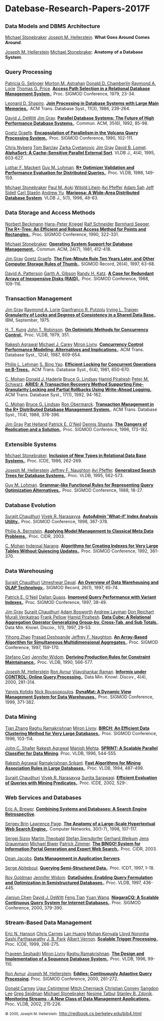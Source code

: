 # Datebase-Research-Papers-2017F

<h2><small>Data Models and DBMS Architecture</small></h2>
<div class="bibtexml-output">
<p id=""> <a href="http://www.informatik.uni-trier.de/ley/dbbin/dblpquery.cgi?author=Michael%20Stonebraker">Michael Stonebraker</a> <a href="http://www.informatik.uni-trier.de/ley/dbbin/dblpquery.cgi?author=Joseph%20M%20Hellerstein">Joseph M. Hellerstein</a>. 
<b>What Goes Around Comes Around</b>. 

</p>
<p id=""> <a href="http://www.informatik.uni-trier.de/ley/dbbin/dblpquery.cgi?author=Joseph%20M%20Hellerstein">Joseph M. Hellerstein</a> <a href="http://www.informatik.uni-trier.de/ley/dbbin/dblpquery.cgi?author=Michael%20Stonebraker">Michael Stonebraker</a>. 
<b>Anatomy of a Database System</b>. 

</p>
<h2><small>Query Processing</small></h2>
<p id="conf/sigmod/SelingerACLP79"> <a href="http://www.informatik.uni-trier.de/ley/dbbin/dblpquery.cgi?author=Patricia%20G%20Selinger">Patricia G. Selinger</a> <a href="http://www.informatik.uni-trier.de/ley/dbbin/dblpquery.cgi?author=Morton%20M%20Astrahan">Morton M. Astrahan</a> <a href="http://www.informatik.uni-trier.de/ley/dbbin/dblpquery.cgi?author=Donald%20D%20Chamberlin">Donald D. Chamberlin</a> <a href="http://www.informatik.uni-trier.de/ley/dbbin/dblpquery.cgi?author=Raymond%20A%20Lorie">Raymond A. Lorie</a> <a href="http://www.informatik.uni-trier.de/ley/dbbin/dblpquery.cgi?author=Thomas%20G%20Price">Thomas G. Price</a>. 
<b><a href="http://www.informatik.uni-trier.de/~ley/db/conf/sigmod/SelingerACLP79.html">Access Path Selection in a Relational Database Management System.</a></b>. 
Proc. SIGMOD Conference, 1979, 23-34. 
</p>
<p id="journals/tods/Shapiro86"> <a href="http://www.informatik.uni-trier.de/ley/dbbin/dblpquery.cgi?author=Leonard%20D%20Shapiro">Leonard D. Shapiro</a>. 
<b><a href="http://www.informatik.uni-trier.de/~ley/db/journals/tods/Shapiro86.html">Join Processing in Database Systems with Large Main Memories.</a></b>. 
ACM Trans. Database Syst., 11(3), 1986, 239-264. 
</p>
<p id="journals/cacm/DeWittG92"> <a href="http://www.informatik.uni-trier.de/ley/dbbin/dblpquery.cgi?author=David%20J%20DeWitt">David J. DeWitt</a> <a href="http://www.informatik.uni-trier.de/ley/dbbin/dblpquery.cgi?author=Jim%20Gray">Jim Gray</a>. 
<b><a href="http://www.informatik.uni-trier.de/~ley/db/journals/cacm/DeWittG92.html">Parallel Database Systems: The Future of High Performance Database Systems.</a></b>. 
Commun. ACM, 35(6), 1992, 85-98. 
</p>
<p id="conf/sigmod/Graefe90"> <a href="http://www.informatik.uni-trier.de/ley/dbbin/dblpquery.cgi?author=Goetz%20Graefe">Goetz Graefe</a>. 
<b><a href="http://www.informatik.uni-trier.de/~ley/db/conf/sigmod/Graefe90.html">Encapsulation of Parallelism in the Volcano Query Processing System.</a></b>. 
Proc. SIGMOD Conference, 1990, 102-111. 
</p>
<p id="journals/vldb/NybergBCGL95"> <a href="http://www.informatik.uni-trier.de/ley/dbbin/dblpquery.cgi?author=Chris%20Nyberg">Chris Nyberg</a> <a href="http://www.informatik.uni-trier.de/ley/dbbin/dblpquery.cgi?author=Tom%20Barclay">Tom Barclay</a> <a href="http://www.informatik.uni-trier.de/ley/dbbin/dblpquery.cgi?author=Zarka%20Cvetanovic">Zarka Cvetanovic</a> <a href="http://www.informatik.uni-trier.de/ley/dbbin/dblpquery.cgi?author=Jim%20Gray">Jim Gray</a> <a href="http://www.informatik.uni-trier.de/ley/dbbin/dblpquery.cgi?author=David%20B%20Lomet">David B. Lomet</a>. 
<b><a href="http://www.informatik.uni-trier.de/~ley/db/journals/vldb/NybergBCGL95.html">AlphaSort: A Cache-Sensitive Parallel External Sort</a></b>. 
VLDB J., 4(4), 1995, 603-627. 
</p>
<p id="conf/vldb/MackertL86"> <a href="http://www.informatik.uni-trier.de/ley/dbbin/dblpquery.cgi?author=Lothar%20F%20Mackert">Lothar F. Mackert</a> <a href="http://www.informatik.uni-trier.de/ley/dbbin/dblpquery.cgi?author=Guy%20M%20Lohman">Guy M. Lohman</a>. 
<b><a href="http://www.informatik.uni-trier.de/~ley/db/conf/vldb/MackertL86.html">R* Optimizer Validation and Performance Evaluation for Distributed Queries.</a></b>. 
Proc. VLDB, 1986, 149-159. 
</p>
<p id="journals/vldb/StonebrakerALPSSSY96"> <a href="http://www.informatik.uni-trier.de/ley/dbbin/dblpquery.cgi?author=Michael%20Stonebraker">Michael Stonebraker</a> <a href="http://www.informatik.uni-trier.de/ley/dbbin/dblpquery.cgi?author=Paul%20M%20Aoki">Paul M. Aoki</a> <a href="http://www.informatik.uni-trier.de/ley/dbbin/dblpquery.cgi?author=Witold%20Litwin">Witold Litwin</a> <a href="http://www.informatik.uni-trier.de/ley/dbbin/dblpquery.cgi?author=Avi%20Pfeffer">Avi Pfeffer</a> <a href="http://www.informatik.uni-trier.de/ley/dbbin/dblpquery.cgi?author=Adam%20Sah">Adam Sah</a> <a href="http://www.informatik.uni-trier.de/ley/dbbin/dblpquery.cgi?author=Jeff%20Sidell">Jeff Sidell</a> <a href="http://www.informatik.uni-trier.de/ley/dbbin/dblpquery.cgi?author=Carl%20Staelin">Carl Staelin</a> <a href="http://www.informatik.uni-trier.de/ley/dbbin/dblpquery.cgi?author=Andrew%20Yu">Andrew Yu</a>. 
<b><a href="http://www.informatik.uni-trier.de/~ley/db/journals/vldb/StonebrakerALPSSSY96.html">Mariposa: A Wide-Area Distributed Database System</a></b>. 
VLDB J., 5(1), 1996, 48-63. 
</p>
<h2><small>Data Storage and Access Methods</small></h2>
<p id="conf/sigmod/BeckmannKSS90"> <a href="http://www.informatik.uni-trier.de/ley/dbbin/dblpquery.cgi?author=Norbert%20Beckmann">Norbert Beckmann</a> <a href="http://www.informatik.uni-trier.de/ley/dbbin/dblpquery.cgi?author=HansPeter%20Kriegel">Hans-Peter Kriegel</a> <a href="http://www.informatik.uni-trier.de/ley/dbbin/dblpquery.cgi?author=Ralf%20Schneider">Ralf Schneider</a> <a href="http://www.informatik.uni-trier.de/ley/dbbin/dblpquery.cgi?author=Bernhard%20Seeger">Bernhard Seeger</a>. 
<b><a href="http://www.informatik.uni-trier.de/~ley/db/conf/sigmod/BeckmannKSS90.html">The R*-Tree: An Efficient and Robust Access Method for Points and Rectangles.</a></b>. 
Proc. SIGMOD Conference, 1990, 322-331. 
</p>
<p id="journals/cacm/Stonebraker81"> <a href="http://www.informatik.uni-trier.de/ley/dbbin/dblpquery.cgi?author=Michael%20Stonebraker">Michael Stonebraker</a>. 
<b><a href="http://www.informatik.uni-trier.de/~ley/db/journals/cacm/Stonebraker81.html">Operating System Support for Database Management.</a></b>. 
Commun. ACM, 24(7), 1981, 412-418. 
</p>
<p id="journals/sigmod/GrayG97"> <a href="http://www.informatik.uni-trier.de/ley/dbbin/dblpquery.cgi?author=Jim%20Gray">Jim Gray</a> <a href="http://www.informatik.uni-trier.de/ley/dbbin/dblpquery.cgi?author=Goetz%20Graefe">Goetz Graefe</a>. 
<b><a href="http://www.informatik.uni-trier.de/~ley/db/journals/sigmod/GrayG97.html">The Five-Minute Rule Ten Years Later, and Other Computer Storage Rules of Thumb.</a></b>. 
SIGMOD Record, 26(4), 1997, 63-68. 
</p>
<p id="conf/sigmod/PattersonGK88"> <a href="http://www.informatik.uni-trier.de/ley/dbbin/dblpquery.cgi?author=David%20A%20Patterson">David A. Patterson</a> <a href="http://www.informatik.uni-trier.de/ley/dbbin/dblpquery.cgi?author=Garth%20A%20Gibson">Garth A. Gibson</a> <a href="http://www.informatik.uni-trier.de/ley/dbbin/dblpquery.cgi?author=Randy%20H%20Katz">Randy H. Katz</a>. 
<b><a href="http://www.informatik.uni-trier.de/~ley/db/conf/sigmod/PattersonGK88.html">A Case for Redundant Arrays of Inexpensive Disks (RAID).</a></b>. 
Proc. SIGMOD Conference, 1988, 109-116. 
</p>
<h2><small>Transaction Management</small></h2>
<p id=""> <a href="http://www.informatik.uni-trier.de/ley/dbbin/dblpquery.cgi?author=Jim%20Gray">Jim Gray</a> <a href="http://www.informatik.uni-trier.de/ley/dbbin/dblpquery.cgi?author=Raymond%20A%20Lorie">Raymond A. Lorie</a> <a href="http://www.informatik.uni-trier.de/ley/dbbin/dblpquery.cgi?author=Gianfranco%20R%20Putzolu">Gianfranco R. Putzolu</a> <a href="http://www.informatik.uni-trier.de/ley/dbbin/dblpquery.cgi?author=Irving%20L%20Traiger">Irving L. Traiger</a>. 
<b><a href="http://www.informatik.uni-trier.de/~ley/db/.html">Granularity of Locks and Degrees of Consistency in a Shared Data Base.</a></b>. 
IBM, September, 1975. 
</p>
<p id="conf/vldb/KungR79"> <a href="http://www.informatik.uni-trier.de/ley/dbbin/dblpquery.cgi?author=H%20T%20Kung">H. T. Kung</a> <a href="http://www.informatik.uni-trier.de/ley/dbbin/dblpquery.cgi?author=John%20T%20Robinson">John T. Robinson</a>. 
<b><a href="http://www.informatik.uni-trier.de/~ley/db/conf/vldb/KungR79.html">On Optimistic Methods for Concurrency Control.</a></b>. 
Proc. VLDB, 1979, 351. 
</p>
<p id="journals/tods/AgrawalCL87"> <a href="http://www.informatik.uni-trier.de/ley/dbbin/dblpquery.cgi?author=Rakesh%20Agrawal">Rakesh Agrawal</a> <a href="http://www.informatik.uni-trier.de/ley/dbbin/dblpquery.cgi?author=Michael%20J%20Carey">Michael J. Carey</a> <a href="http://www.informatik.uni-trier.de/ley/dbbin/dblpquery.cgi?author=Miron%20Livny">Miron Livny</a>. 
<b><a href="http://www.informatik.uni-trier.de/~ley/db/journals/tods/AgrawalCL87.html">Concurrency Control Performance Modeling: Alternatives and Implications.</a></b>. 
ACM Trans. Database Syst., 12(4), 1987, 609-654. 
</p>
<p id="journals/tods/LehmanY81"> <a href="http://www.informatik.uni-trier.de/ley/dbbin/dblpquery.cgi?author=Philip%20L%20Lehman">Philip L. Lehman</a> <a href="http://www.informatik.uni-trier.de/ley/dbbin/dblpquery.cgi?author=S%20Bing%20Yao">S. Bing Yao</a>. 
<b><a href="http://www.informatik.uni-trier.de/~ley/db/journals/tods/LehmanY81.html">Efficient Locking for Concurrent Operations on  B-Trees.</a></b>. 
ACM Trans. Database Syst., 6(4), 1981, 650-670. 
</p>
<p id="journals/tods/MohanHLPS92"> <a href="http://www.informatik.uni-trier.de/ley/dbbin/dblpquery.cgi?author=C%20Mohan">C. Mohan</a> <a href="http://www.informatik.uni-trier.de/ley/dbbin/dblpquery.cgi?author=Donald%20J%20Haderle">Donald J. Haderle</a> <a href="http://www.informatik.uni-trier.de/ley/dbbin/dblpquery.cgi?author=Bruce%20G%20Lindsay">Bruce G. Lindsay</a> <a href="http://www.informatik.uni-trier.de/ley/dbbin/dblpquery.cgi?author=Hamid%20Pirahesh">Hamid Pirahesh</a> <a href="http://www.informatik.uni-trier.de/ley/dbbin/dblpquery.cgi?author=Peter%20M%20Schwarz">Peter M. Schwarz</a>. 
<b><a href="http://www.informatik.uni-trier.de/~ley/db/journals/tods/MohanHLPS92.html">ARIES: A Transaction Recovery Method Supporting Fine-Granularity Locking and Partial Rollbacks Using Write-Ahead Logging.</a></b>. 
ACM Trans. Database Syst., 17(1), 1992, 94-162. 
</p>
<p id="journals/tods/MohanLO86"> <a href="http://www.informatik.uni-trier.de/ley/dbbin/dblpquery.cgi?author=C%20Mohan">C. Mohan</a> <a href="http://www.informatik.uni-trier.de/ley/dbbin/dblpquery.cgi?author=Bruce%20G%20Lindsay">Bruce G. Lindsay</a> <a href="http://www.informatik.uni-trier.de/ley/dbbin/dblpquery.cgi?author=Ron%20Obermarck">Ron Obermarck</a>. 
<b><a href="http://www.informatik.uni-trier.de/~ley/db/journals/tods/MohanLO86.html">Transaction Management in the  R* Distributed Database Management System.</a></b>. 
ACM Trans. Database Syst., 11(4), 1986, 378-396. 
</p>
<p id="conf/sigmod/GrayHOS96"> <a href="http://www.informatik.uni-trier.de/ley/dbbin/dblpquery.cgi?author=Jim%20Gray">Jim Gray</a> <a href="http://www.informatik.uni-trier.de/ley/dbbin/dblpquery.cgi?author=Pat%20Helland">Pat Helland</a> <a href="http://www.informatik.uni-trier.de/ley/dbbin/dblpquery.cgi?author=Patrick%20E%20O'Neil">Patrick E. O'Neil</a> <a href="http://www.informatik.uni-trier.de/ley/dbbin/dblpquery.cgi?author=Dennis%20Shasha">Dennis Shasha</a>. 
<b><a href="http://www.informatik.uni-trier.de/~ley/db/conf/sigmod/GrayHOS96.html">The Dangers of Replication and a Solution.</a></b>. 
Proc. SIGMOD Conference, 1996, 173-182. 
</p>
<h2><small>Extensible Systems</small></h2>
<p id="conf/icde/Stonebraker86"> <a href="http://www.informatik.uni-trier.de/ley/dbbin/dblpquery.cgi?author=Michael%20Stonebraker">Michael Stonebraker</a>. 
<b><a href="http://www.informatik.uni-trier.de/~ley/db/conf/icde/Stonebraker86.html">Inclusion of New Types in Relational Data Base Systems.</a></b>. 
Proc. ICDE, 1986, 262-269. 
</p>
<p id="conf/vldb/HellersteinNP95"> <a href="http://www.informatik.uni-trier.de/ley/dbbin/dblpquery.cgi?author=Joseph%20M%20Hellerstein">Joseph M. Hellerstein</a> <a href="http://www.informatik.uni-trier.de/ley/dbbin/dblpquery.cgi?author=Jeffrey%20F%20Naughton">Jeffrey F. Naughton</a> <a href="http://www.informatik.uni-trier.de/ley/dbbin/dblpquery.cgi?author=Avi%20Pfeffer">Avi Pfeffer</a>. 
<b><a href="http://www.informatik.uni-trier.de/~ley/db/conf/vldb/HellersteinNP95.html">Generalized Search Trees for Database Systems.</a></b>. 
Proc. VLDB, 1995, 562-573. 
</p>
<p id="conf/sigmod/Lohman88"> <a href="http://www.informatik.uni-trier.de/ley/dbbin/dblpquery.cgi?author=Guy%20M%20Lohman">Guy M. Lohman</a>. 
<b><a href="http://www.informatik.uni-trier.de/~ley/db/conf/sigmod/Lohman88.html">Grammar-like Functional Rules for Representing Query Optimization Alternatives.</a></b>. 
Proc. SIGMOD Conference, 1988, 18-27. 
</p>
<h2><small>Database Evolution</small></h2>
<p id="conf/sigmod/ChaudhuriN98"> <a href="http://www.informatik.uni-trier.de/ley/dbbin/dblpquery.cgi?author=Surajit%20Chaudhuri">Surajit Chaudhuri</a> <a href="http://www.informatik.uni-trier.de/ley/dbbin/dblpquery.cgi?author=Vivek%20R%20Narasayya">Vivek R. Narasayya</a>. 
<b><a href="http://www.informatik.uni-trier.de/~ley/db/conf/sigmod/ChaudhuriN98.html">AutoAdmin 'What-if' Index Analysis Utility.</a></b>. 
Proc. SIGMOD Conference, 1998, 367-378. 
</p>
<p id="conf/cidr/Bernstein03"> <a href="http://www.informatik.uni-trier.de/ley/dbbin/dblpquery.cgi?author=Philip%20A%20Bernstein">Philip A. Bernstein</a>. 
<b><a href="http://www.informatik.uni-trier.de/~ley/db/conf/cidr/Bernstein03.html">Applying Model Management to Classical Meta Data Problems.</a></b>. 
Proc. CIDR, 2003. 
</p>
<p id="conf/sigmod/MohanN92"> <a href="http://www.informatik.uni-trier.de/ley/dbbin/dblpquery.cgi?author=C%20Mohan">C. Mohan</a> <a href="http://www.informatik.uni-trier.de/ley/dbbin/dblpquery.cgi?author=Inderpal%20Narang">Inderpal Narang</a>. 
<b><a href="http://www.informatik.uni-trier.de/~ley/db/conf/sigmod/MohanN92.html">Algorithms for Creating Indexes for Very Large Tables Without Quiescing Updates.</a></b>. 
Proc. SIGMOD Conference, 1992, 361-370. 
</p>
<h2><small>Data Warehousing</small></h2>
<p id="journals/sigmod/ChaudhuriD97"> <a href="http://www.informatik.uni-trier.de/ley/dbbin/dblpquery.cgi?author=Surajit%20Chaudhuri">Surajit Chaudhuri</a> <a href="http://www.informatik.uni-trier.de/ley/dbbin/dblpquery.cgi?author=Umeshwar%20Dayal">Umeshwar Dayal</a>. 
<b><a href="http://www.informatik.uni-trier.de/~ley/db/journals/sigmod/ChaudhuriD97.html">An Overview of Data Warehousing and OLAP Technology.</a></b>. 
SIGMOD Record, 26(1), 1997, 65-74. 
</p>
<p id="conf/sigmod/ONeilQ97"> <a href="http://www.informatik.uni-trier.de/ley/dbbin/dblpquery.cgi?author=Patrick%20E%20O'Neil">Patrick E. O'Neil</a> <a href="http://www.informatik.uni-trier.de/ley/dbbin/dblpquery.cgi?author=Dallan%20Quass">Dallan Quass</a>. 
<b><a href="http://www.informatik.uni-trier.de/~ley/db/conf/sigmod/ONeilQ97.html">Improved Query Performance with Variant Indexes.</a></b>. 
Proc. SIGMOD Conference, 1997, 38-49. 
</p>
<p id="journals/datamine/GrayCBLRVPP97"> <a href="http://www.informatik.uni-trier.de/ley/dbbin/dblpquery.cgi?author=Jim%20Gray">Jim Gray</a> <a href="http://www.informatik.uni-trier.de/ley/dbbin/dblpquery.cgi?author=Surajit%20Chaudhuri">Surajit Chaudhuri</a> <a href="http://www.informatik.uni-trier.de/ley/dbbin/dblpquery.cgi?author=Adam%20Bosworth">Adam Bosworth</a> <a href="http://www.informatik.uni-trier.de/ley/dbbin/dblpquery.cgi?author=Andrew%20Layman">Andrew Layman</a> <a href="http://www.informatik.uni-trier.de/ley/dbbin/dblpquery.cgi?author=Don%20Reichart">Don Reichart</a> <a href="http://www.informatik.uni-trier.de/ley/dbbin/dblpquery.cgi?author=Murali%20Venkatrao">Murali Venkatrao</a> <a href="http://www.informatik.uni-trier.de/ley/dbbin/dblpquery.cgi?author=Frank%20Pellow">Frank Pellow</a> <a href="http://www.informatik.uni-trier.de/ley/dbbin/dblpquery.cgi?author=Hamid%20Pirahesh">Hamid Pirahesh</a>. 
<b><a href="http://www.informatik.uni-trier.de/~ley/db/journals/datamine/GrayCBLRVPP97.html">Data Cube: A Relational Aggregation Operator Generalizing Group-by, Cross-Tab, and Sub Totals.</a></b>. 
Data Min. Knowl. Discov., 1(1), 1997, 29-53. 
</p>
<p id="conf/sigmod/ZhaoDN97"> <a href="http://www.informatik.uni-trier.de/ley/dbbin/dblpquery.cgi?author=Yihong%20Zhao">Yihong Zhao</a> <a href="http://www.informatik.uni-trier.de/ley/dbbin/dblpquery.cgi?author=Prasad%20Deshpande">Prasad Deshpande</a> <a href="http://www.informatik.uni-trier.de/ley/dbbin/dblpquery.cgi?author=Jeffrey%20F%20Naughton">Jeffrey F. Naughton</a>. 
<b><a href="http://www.informatik.uni-trier.de/~ley/db/conf/sigmod/ZhaoDN97.html">An Array-Based Algorithm for Simultaneous Multidimensional Aggregates.</a></b>. 
Proc. SIGMOD Conference, 1997, 159-170. 
</p>
<p id="conf/vldb/CeriW90"> <a href="http://www.informatik.uni-trier.de/ley/dbbin/dblpquery.cgi?author=Stefano%20Ceri">Stefano Ceri</a> <a href="http://www.informatik.uni-trier.de/ley/dbbin/dblpquery.cgi?author=Jennifer%20Widom">Jennifer Widom</a>. 
<b><a href="http://www.informatik.uni-trier.de/~ley/db/conf/vldb/CeriW90.html">Deriving Production Rules for Constraint Maintainance.</a></b>. 
Proc. VLDB, 1990, 566-577. 
</p>
<p id="journals/datamine/HellersteinAR00"> <a href="http://www.informatik.uni-trier.de/ley/dbbin/dblpquery.cgi?author=Joseph%20M%20Hellerstein">Joseph M. Hellerstein</a> <a href="http://www.informatik.uni-trier.de/ley/dbbin/dblpquery.cgi?author=Ron%20Avnur">Ron Avnur</a> <a href="http://www.informatik.uni-trier.de/ley/dbbin/dblpquery.cgi?author=Vijayshankar%20Raman">Vijayshankar Raman</a>. 
<b><a href="http://www.informatik.uni-trier.de/~ley/db/journals/datamine/HellersteinAR00.html">Informix under CONTROL: Online Query Processing.</a></b>. 
Data Min. Knowl. Discov., 4(4), 2000, 281-314. 
</p>
<p id="conf/sigmod/KotidisR99"> <a href="http://www.informatik.uni-trier.de/ley/dbbin/dblpquery.cgi?author=Yannis%20Kotidis">Yannis Kotidis</a> <a href="http://www.informatik.uni-trier.de/ley/dbbin/dblpquery.cgi?author=Nick%20Roussopoulos">Nick Roussopoulos</a>. 
<b><a href="http://www.informatik.uni-trier.de/~ley/db/conf/sigmod/KotidisR99.html">DynaMat: A Dynamic View Management System for Data Warehouses.</a></b>. 
Proc. SIGMOD Conference, 1999, 371-382. 
</p>
<h2><small>Data Mining</small></h2>
<p id="conf/sigmod/ZhangRL96"> <a href="http://www.informatik.uni-trier.de/ley/dbbin/dblpquery.cgi?author=Tian%20Zhang">Tian Zhang</a> <a href="http://www.informatik.uni-trier.de/ley/dbbin/dblpquery.cgi?author=Raghu%20Ramakrishnan">Raghu Ramakrishnan</a> <a href="http://www.informatik.uni-trier.de/ley/dbbin/dblpquery.cgi?author=Miron%20Livny">Miron Livny</a>. 
<b><a href="http://www.informatik.uni-trier.de/~ley/db/conf/sigmod/ZhangRL96.html">BIRCH: An Efficient Data Clustering Method for Very Large Databases.</a></b>. 
Proc. SIGMOD Conference, 1996, 103-114. 
</p>
<p id="conf/vldb/ShaferAM96"> <a href="http://www.informatik.uni-trier.de/ley/dbbin/dblpquery.cgi?author=John%20C%20Shafer">John C. Shafer</a> <a href="http://www.informatik.uni-trier.de/ley/dbbin/dblpquery.cgi?author=Rakesh%20Agrawal">Rakesh Agrawal</a> <a href="http://www.informatik.uni-trier.de/ley/dbbin/dblpquery.cgi?author=Manish%20Mehta">Manish Mehta</a>. 
<b><a href="http://www.informatik.uni-trier.de/~ley/db/conf/vldb/ShaferAM96.html">SPRINT: A Scalable Parallel Classifier for Data Mining</a></b>. 
Proc. VLDB, 1996, 544-555. 
</p>
<p id="conf/vldb/AgrawalS94"> <a href="http://www.informatik.uni-trier.de/ley/dbbin/dblpquery.cgi?author=Rakesh%20Agrawal">Rakesh Agrawal</a> <a href="http://www.informatik.uni-trier.de/ley/dbbin/dblpquery.cgi?author=Ramakrishnan%20Srikant">Ramakrishnan Srikant</a>. 
<b><a href="http://www.informatik.uni-trier.de/~ley/db/conf/vldb/AgrawalS94.html">Fast Algorithms for Mining Association Rules in Large Databases.</a></b>. 
Proc. VLDB, 1994, 487-499. 
</p>
<p id="conf/icde/ChaudhuriNS02"> <a href="http://www.informatik.uni-trier.de/ley/dbbin/dblpquery.cgi?author=Surajit%20Chaudhuri">Surajit Chaudhuri</a> <a href="http://www.informatik.uni-trier.de/ley/dbbin/dblpquery.cgi?author=Vivek%20R%20Narasayya">Vivek R. Narasayya</a> <a href="http://www.informatik.uni-trier.de/ley/dbbin/dblpquery.cgi?author=Sunita%20Sarawagi">Sunita Sarawagi</a>. 
<b><a href="http://www.informatik.uni-trier.de/~ley/db/conf/icde/ChaudhuriNS02.html">Efficient Evaluation of Queries with Mining Predicates.</a></b>. 
Proc. ICDE, 2002, 529-. 
</p>
<h2><small>Web Services and Databases</small></h2>
<p id=""> <a href="http://www.informatik.uni-trier.de/ley/dbbin/dblpquery.cgi?author=Eric%20A%20Brewer">Eric A. Brewer</a>. 
<b><a href="http://www.informatik.uni-trier.de/~ley/db/.html">Combining Systems and Databases: A Search Engine
  Retrospective</a></b>. 

</p>
<p id="journals/cn/BrinP98"> <a href="http://www.informatik.uni-trier.de/ley/dbbin/dblpquery.cgi?author=Sergey%20Brin">Sergey Brin</a> <a href="http://www.informatik.uni-trier.de/ley/dbbin/dblpquery.cgi?author=Lawrence%20Page">Lawrence Page</a>. 
<b><a href="http://www.informatik.uni-trier.de/~ley/db/journals/cn/BrinP98.html">The Anatomy of a Large-Scale Hypertextual Web Search Engine.</a></b>. 
Computer Networks, 30(1-7), 1998, 107-117. 
</p>
<p id="conf/cidr/SizovTSWGBZ03"> <a href="http://www.informatik.uni-trier.de/ley/dbbin/dblpquery.cgi?author=Sergej%20Sizov">Sergej Sizov</a> <a href="http://www.informatik.uni-trier.de/ley/dbbin/dblpquery.cgi?author=Martin%20Theobald">Martin Theobald</a> <a href="http://www.informatik.uni-trier.de/ley/dbbin/dblpquery.cgi?author=Stefan%20Siersdorfer">Stefan Siersdorfer</a> <a href="http://www.informatik.uni-trier.de/ley/dbbin/dblpquery.cgi?author=Gerhard%20Weikum">Gerhard Weikum</a> <a href="http://www.informatik.uni-trier.de/ley/dbbin/dblpquery.cgi?author=Jens%20Graupmann">Jens Graupmann</a> <a href="http://www.informatik.uni-trier.de/ley/dbbin/dblpquery.cgi?author=Michael%20Biwer">Michael Biwer</a> <a href="http://www.informatik.uni-trier.de/ley/dbbin/dblpquery.cgi?author=Patrick%20Zimmer">Patrick Zimmer</a>. 
<b><a href="http://www.informatik.uni-trier.de/~ley/db/conf/cidr/SizovTSWGBZ03.html">The BINGO! System for Information Portal Generation and Expert Web Search.</a></b>. 
Proc. CIDR, 2003. 
</p>
<p id=""> <a href="http://www.informatik.uni-trier.de/ley/dbbin/dblpquery.cgi?author=Dean%20Jacobs">Dean Jacobs</a>. 
<b><a href="http://www.informatik.uni-trier.de/~ley/db/.html">Data Management in Application Servers</a></b>. 

</p>
<p id="conf/icdt/Abiteboul97"> <a href="http://www.informatik.uni-trier.de/ley/dbbin/dblpquery.cgi?author=Serge%20Abiteboul">Serge Abiteboul</a>. 
<b><a href="http://www.informatik.uni-trier.de/~ley/db/conf/icdt/Abiteboul97.html">Querying Semi-Structured Data.</a></b>. 
Proc. ICDT, 1997, 1-18. 
</p>
<p id="conf/vldb/GoldmanW97"> <a href="http://www.informatik.uni-trier.de/ley/dbbin/dblpquery.cgi?author=Roy%20Goldman">Roy Goldman</a> <a href="http://www.informatik.uni-trier.de/ley/dbbin/dblpquery.cgi?author=Jennifer%20Widom">Jennifer Widom</a>. 
<b><a href="http://www.informatik.uni-trier.de/~ley/db/conf/vldb/GoldmanW97.html">DataGuides: Enabling Query Formulation and Optimization in Semistructured Databases.</a></b>. 
Proc. VLDB, 1997, 436-445. 
</p>
<p id="conf/sigmod/ChenJDTW00"> <a href="http://www.informatik.uni-trier.de/ley/dbbin/dblpquery.cgi?author=Jianjun%20Chen">Jianjun Chen</a> <a href="http://www.informatik.uni-trier.de/ley/dbbin/dblpquery.cgi?author=David%20J%20DeWitt">David J. DeWitt</a> <a href="http://www.informatik.uni-trier.de/ley/dbbin/dblpquery.cgi?author=Feng%20Tian">Feng Tian</a> <a href="http://www.informatik.uni-trier.de/ley/dbbin/dblpquery.cgi?author=Yuan%20Wang">Yuan Wang</a>. 
<b><a href="http://www.informatik.uni-trier.de/~ley/db/conf/sigmod/ChenJDTW00.html">NiagaraCQ: A Scalable Continuous Query System for Internet Databases.</a></b>. 
Proc. SIGMOD Conference, 2000, 379-390. 
</p>
<h2><small>Stream-Based Data Management</small></h2>
<p id="conf/icde/HansonCHKNPPV99"> <a href="http://www.informatik.uni-trier.de/ley/dbbin/dblpquery.cgi?author=Eric%20N%20Hanson">Eric N. Hanson</a> <a href="http://www.informatik.uni-trier.de/ley/dbbin/dblpquery.cgi?author=Chris%20Carnes">Chris Carnes</a> <a href="http://www.informatik.uni-trier.de/ley/dbbin/dblpquery.cgi?author=Lan%20Huang">Lan Huang</a> <a href="http://www.informatik.uni-trier.de/ley/dbbin/dblpquery.cgi?author=Mohan%20Konyala">Mohan Konyala</a> <a href="http://www.informatik.uni-trier.de/ley/dbbin/dblpquery.cgi?author=Lloyd%20Noronha">Lloyd Noronha</a> <a href="http://www.informatik.uni-trier.de/ley/dbbin/dblpquery.cgi?author=Sashi%20Parthasarathy">Sashi Parthasarathy</a> <a href="http://www.informatik.uni-trier.de/ley/dbbin/dblpquery.cgi?author=J%20B%20Park">J. B. Park</a> <a href="http://www.informatik.uni-trier.de/ley/dbbin/dblpquery.cgi?author=Albert%20Vernon">Albert Vernon</a>. 
<b><a href="http://www.informatik.uni-trier.de/~ley/db/conf/icde/HansonCHKNPPV99.html">Scalable Trigger Processing.</a></b>. 
Proc. ICDE, 1999, 266-275. 
</p>
<p id="conf/vldb/SeshadriLR96"> <a href="http://www.informatik.uni-trier.de/ley/dbbin/dblpquery.cgi?author=Praveen%20Seshadri">Praveen Seshadri</a> <a href="http://www.informatik.uni-trier.de/ley/dbbin/dblpquery.cgi?author=Miron%20Livny">Miron Livny</a> <a href="http://www.informatik.uni-trier.de/ley/dbbin/dblpquery.cgi?author=Raghu%20Ramakrishnan">Raghu Ramakrishnan</a>. 
<b><a href="http://www.informatik.uni-trier.de/~ley/db/conf/vldb/SeshadriLR96.html">The Design and Implementation of a Sequence Database System.</a></b>. 
Proc. VLDB, 1996, 99-110. 
</p>
<p id="conf/sigmod/HellersteinA00"> <a href="http://www.informatik.uni-trier.de/ley/dbbin/dblpquery.cgi?author=Ron%20Avnur">Ron Avnur</a> <a href="http://www.informatik.uni-trier.de/ley/dbbin/dblpquery.cgi?author=Joseph%20M%20Hellerstein">Joseph M. Hellerstein</a>. 
<b><a href="http://www.informatik.uni-trier.de/~ley/db/conf/sigmod/HellersteinA00.html">Eddies: Continuously Adaptive Query Processing</a></b>. 
Proc. SIGMOD Conference, 2000, 261-272. 
</p>
<p id="conf/vldb/CarneyCCCLSSTZ02"> <a href="http://www.informatik.uni-trier.de/ley/dbbin/dblpquery.cgi?author=Donald%20Carney">Donald Carney</a> <a href="http://www.informatik.uni-trier.de/ley/dbbin/dblpquery.cgi?author=Ugur%20%C3%87etintemel">Ugur Çetintemel</a> <a href="http://www.informatik.uni-trier.de/ley/dbbin/dblpquery.cgi?author=Mitch%20Cherniack">Mitch Cherniack</a> <a href="http://www.informatik.uni-trier.de/ley/dbbin/dblpquery.cgi?author=Christian%20Convey">Christian Convey</a> <a href="http://www.informatik.uni-trier.de/ley/dbbin/dblpquery.cgi?author=Sangdon%20Lee">Sangdon Lee</a> <a href="http://www.informatik.uni-trier.de/ley/dbbin/dblpquery.cgi?author=Greg%20Seidman">Greg Seidman</a> <a href="http://www.informatik.uni-trier.de/ley/dbbin/dblpquery.cgi?author=Michael%20Stonebraker">Michael Stonebraker</a> <a href="http://www.informatik.uni-trier.de/ley/dbbin/dblpquery.cgi?author=Nesime%20Tatbul">Nesime Tatbul</a> <a href="http://www.informatik.uni-trier.de/ley/dbbin/dblpquery.cgi?author=Stanley%20B%20Zdonik">Stanley B. Zdonik</a>. 
<b><a href="http://www.informatik.uni-trier.de/~ley/db/conf/vldb/CarneyCCCLSSTZ02.html">Monitoring Streams - A New Class of Data Management Applications.</a></b>. 
Proc. VLDB, 2002, 215-226. 
</p>

<small>© 2005, Joseph
M. Hellerstein.</small>
<a href="http://redbook.cs.berkeley.edu/bib4.html">http://redbook.cs.berkeley.edu/bib4.html</a>
